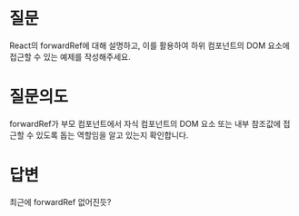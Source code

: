 # 질문
React의 forwardRef에 대해 설명하고, 이를 활용하여 하위 컴포넌트의 DOM 요소에 접근할 수 있는 예제를 작성해주세요.

# 질문의도
forwardRef가 부모 컴포넌트에서 자식 컴포넌트의 DOM 요소 또는 내부 참조값에 접근할 수 있도록 돕는 역할임을 알고 있는지 확인합니다.

# 답변
최근에 forwardRef 없어진듯?